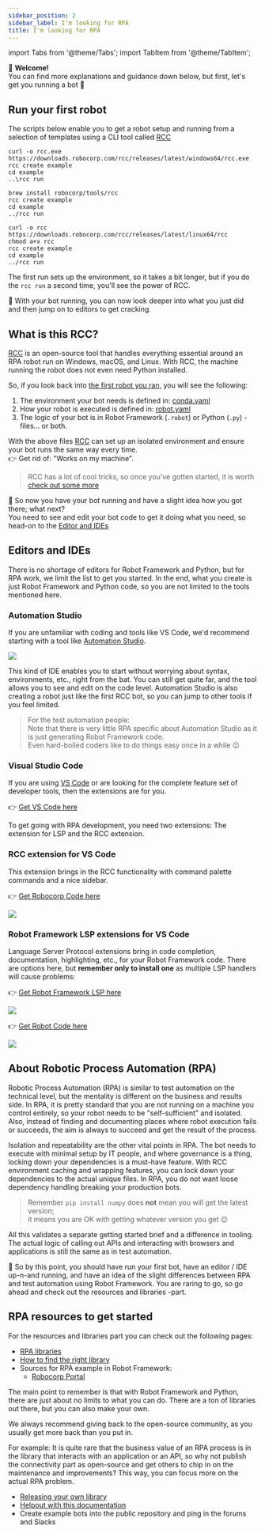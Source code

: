 ```yaml
---
sidebar_position: 2
sidebar_label: I'm looking for RPA
title: I'm looking for RPA
---
```

import Tabs from '@theme/Tabs';
import TabItem from '@theme/TabItem';

:rocket: **Welcome!** <br/>
You can find more explanations and guidance down below, but first, let's get you running a bot :runner:

## Run your first robot
The scripts below enable you to get a robot setup and running from a selection of templates using a CLI tool called [RCC](https://github.com/robocorp/rcc#readme)

<Tabs>
<TabItem value="Windows" label="Windows" default>

```
curl -o rcc.exe https://downloads.robocorp.com/rcc/releases/latest/windows64/rcc.exe
rcc create example
cd example
..\rcc run
```
</TabItem>
<TabItem value="MacOS" label="MacOS">

```
brew install robocorp/tools/rcc
rcc create example
cd example
../rcc run
```
</TabItem>
<TabItem value="Linux" label="Linux">

```
curl -o rcc https://downloads.robocorp.com/rcc/releases/latest/linux64/rcc
chmod a+x rcc
rcc create example
cd example
../rcc run
```
</TabItem>
</Tabs>

The first run sets up the environment, so it takes a bit longer, but if you do the `rcc run` a second time, you'll see the power of RCC.

:rocket: With your bot running, you can now look deeper into what you just did and then jump on to editors to get cracking.

## What is this RCC?

[RCC](https://github.com/robocorp/rcc#readme) is an open-source tool that handles everything essential around an RPA robot run on Windows, macOS, and Linux. With RCC, the machine running the robot does not even need Python installed.

So, if you look back into [the first robot you ran](/getting_started/rpa#run-your-first-robot), you will see the following:
1. The environment your bot needs is defined in: [conda.yaml](https://github.com/robocorp/rcc/blob/master/docs/recipes.md#what-is-in-condayaml)
1. How your robot is executed is defined in: [robot.yaml](https://github.com/robocorp/rcc/blob/master/docs/recipes.md#what-is-in-robotyaml)
1. The logic of your bot is in Robot Framework (`.robot`) or Python (`.py`) -files... or both.

With the above files [RCC](https://github.com/robocorp/rcc#readme) can set up an isolated environment and ensure your bot runs the same way every time.<br/>
:point_right: Get rid of: "Works on my machine".

> RCC has a lot of cool tricks, so once you've gotten started, it is worth [check out some more](https://github.com/robocorp/rcc/tree/master/docs#readme)

:rocket: So now you have your bot running and have a slight idea how you got there; what next?<br/> 
You need to see and edit your bot code to get it doing what you need, so head-on to the [Editor and IDEs](/getting_started/rpa#editors-and-ides)

## Editors and IDEs
There is no shortage of editors for Robot Framework and Python, but for RPA work, we limit the list to get you started. In the end, what you create is just Robot Framework and Python code, so you are not limited to the tools mentioned here.

### Automation Studio
If you are unfamiliar with coding and tools like VS Code, we'd recommend starting with a tool like [Automation Studio](https://robocorp.com/automation-studio).

![](studio.gif)

This kind of IDE enables you to start without worrying about syntax, environments, etc., right from the bat. You can still get quite far, and the tool allows you to see and edit on the code level. Automation Studio is also creating a robot just like the first RCC bot, so you can jump to other tools if you feel limited.

> For the test automation people:<br/>
Note that there is very little RPA specific about Automation Studio as it is just generating Robot Framework code.<br/>
Even hard-boiled coders like to do things easy once in a while :wink:

### Visual Studio Code

If you are using [VS Code](https://code.visualstudio.com) or are looking for the complete feature set of developer tools, then the extensions are for you.

:point_right: [Get VS Code here](https://code.visualstudio.com)

To get going with RPA development, you need two extensions: The extension for LSP and the RCC extension.

### RCC extension for VS Code
This extension brings in the RCC functionality with command palette commands and a nice sidebar.

:point_right: [Get Robocorp Code here](https://marketplace.visualstudio.com/items?itemName=robocorp.robocorp-code)

![](vscode-code.gif)

### Robot Framework LSP extensions for VS Code
Language Server Protocol extensions bring in code completion, documentation, highlighting, etc., for your Robot Framework code.
There are options here, but **remember only to install one** as multiple LSP handlers will cause problems:


<Tabs>
<TabItem value="LSP" label="Robot Framework Language Server" default>

:point_right: [Get Robot Framework LSP here](https://marketplace.visualstudio.com/items?itemName=robocorp.robotframework-lsp)

![](vscode-lsp.gif)

</TabItem>
<TabItem value="RobotCode" label="Robot Code">

:point_right: [Get Robot Code here](https://marketplace.visualstudio.com/items?itemName=d-biehl.robotcode)

![](vscode-robotcode.gif)
</TabItem>
</Tabs>


## About Robotic Process Automation (RPA)

Robotic Process Automation (RPA) is similar to test automation on the technical level, but the mentality is different on the business and results side. In RPA, it is pretty standard that you are not running on a machine you control entirely, so your robot needs to be "self-sufficient" and isolated. Also, instead of finding and documenting places where robot execution fails or succeeds, the aim is always to succeed and get the result of the process. 

Isolation and repeatability are the other vital points in RPA. The bot needs to execute with minimal setup by IT people, and where governance is a thing, locking down your dependencies is a must-have feature.
With RCC environment caching and wrapping features, you can lock down your dependencies to the actual unique files. In RPA, you do not want loose dependency handling breaking your production bots. 

> Remember `pip install numpy` does **not** mean you will get the latest version;<br/>
it means you are OK with getting whatever version you get :wink:

All this validates a separate getting started brief and a difference in tooling. The actual logic of calling out APIs and interacting with browsers and applications is still the same as in test automation. 

:rocket: So by this point, you should have run your first bot, have an editor / IDE up-n-and running, and have an idea of the slight differences between RPA and test automation using Robot Framework.
You are raring to go, so go ahead and check out the resources and libraries -part.

## RPA resources to get started

For the resources and libraries part you can check out the following pages:
* [RPA libraries](/different_libraries/rpa)
* [How to find the right library](/different_libraries/how_to_find_library)
* Sources for RPA example in Robot Framework:
  * [Robocorp Portal](https://robocorp.com/portal/) 

The main point to remember is that with Robot Framework and Python, there are just about no limits to what you can do. There are a ton of libraries out there, but you can also make your own.

We always recommend giving back to the open-source community, as you usually get more back than you put in. 

For example:
It is quite rare that the business value of an RPA process is in the library that interacts with an application or an API, so why not publish the connectivity part as open-source and get others to chip in on the maintenance and improvements? This way, you can focus more on the actual RPA problem.
* [Releasing your own library](/extending_robot_framework/releasing_your_own_libraries)
* [Helpout with this documentation](/contribute)
* Create example bots into the public repository and ping in the forums and Slacks



